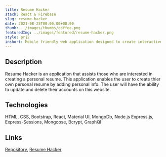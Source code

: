 ```yaml
---
title: Resume Hacker
stack: React & Firebase
slug: resume-hacker
date: 2021-08-25T00:00:00+00:00
thumb: ../images/thumbs/coffee.png
featuredImg: ../images/featured/resume-hacker.png
style: prj2
inshort: Mobile friendly web application designed to create interactive resume for developers 
---
```


## Description
 Resume Hacker is an application that assists those who are interested in creating a personal resume. This application enables the user to create thier own personal resume by adding personal info. The user will have the ability to update and delete their accounts on this website.

## Technologies
 HTML, CSS, Bootstrap, React, Material UI, MongoDb, Node.js Express.js, Express-Sessions, Mongoose, Bcrypt, GraphQl

## Links
 [Repository](https://github.com/ErnestAr/ResumeHacker2.0), [Resume Hacker](https://resume-hacker.netlify.app/)






